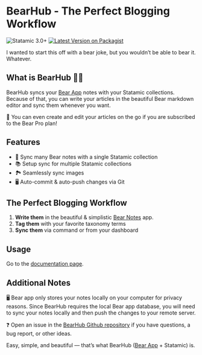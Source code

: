# BearHub - The Perfect Blogging Workflow

![Statamic 3.0+](https://img.shields.io/badge/Statamic-3.0+-FF269E?style=for-the-badge&link=https://statamic.com)
[![Latest Version on Packagist](https://img.shields.io/packagist/v/michavie/statamic-bearhub.svg?style=for-the-badge)](https://packagist.org/packages/michavie/statamic-bearhub)

I wanted to start this off with a bear joke, but you wouldn’t be able to bear it. Whatever.

## What is BearHub 🧸📝

BearHub syncs your [Bear App](https://bear.app) notes with your Statamic collections.
Because of that, you can write your articles in the beautiful Bear markdown editor and sync them whenever you want.

📱 You can even create and edit your articles on the go if you are subscribed to the Bear Pro plan!

## Features

- 📕 Sync many Bear notes with a single Statamic collection
- 📚 Setup sync for multiple Statamic collections
- 🏞 Seamlessly sync images
- 🖥 Auto-commit & auto-push changes via Git

## The Perfect Blogging Workflow

1. **Write them** in the beautiful & simplistic [Bear Notes](https://bear.app) app.
2. **Tag them** with your favorite taxonomy terms
3. **Sync them** via command or from your dashboard

## Usage

Go to the [documentation page](https://statamic.com/addons/michavie/bearhub/docs).

## Additional Notes

🖥 Bear app only stores your notes locally on your computer for privacy reasons.
Since BearHub requires the local Bear app database, you will need to sync your notes locally and then push the changes to your remote server.

❓ Open an issue in the [BearHub Github repository](https://github.com/michavie/statamic-bearhub) if you have questions, a bug report, or other ideas.

Easy, simple, and beautiful — that’s what BearHub ([Bear App](https://bear.app) + Statamic) is.
